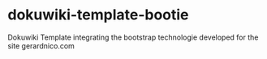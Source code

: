 # dokuwiki-template-bootie
Dokuwiki Template integrating the bootstrap technologie developed for the site gerardnico.com
